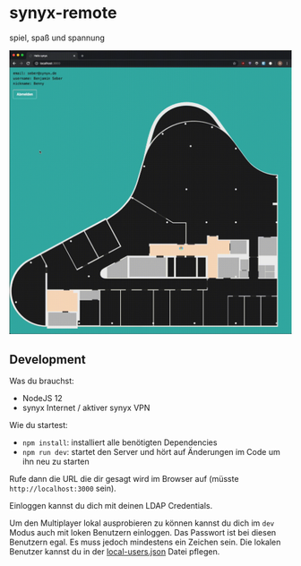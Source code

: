 # synyx-remote

spiel, spaß und spannung

![](./docs/screen.gif)

## Development

Was du brauchst:

- NodeJS 12
- synyx Internet / aktiver synyx VPN

Wie du startest:

- `npm install`: installiert alle benötigten Dependencies
- `npm run dev`: startet den Server und hört auf Änderungen im Code um ihn neu zu starten

Rufe dann die URL die dir gesagt wird im Browser auf (müsste `http://localhost:3000` sein).

Einloggen kannst du dich mit deinen LDAP Credentials.

Um den Multiplayer lokal ausprobieren zu können kannst du dich im
`dev` Modus auch mit loken Benutzern einloggen. Das Passwort ist bei diesen Benutzern egal. Es
muss jedoch mindestens ein Zeichen sein. Die lokalen Benutzer kannst du in der [local-users.json](./local-users.json)
Datei pflegen.
